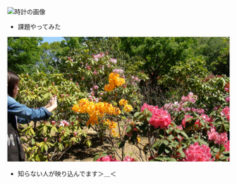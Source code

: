 ![時計の画像](http://php-fan.org/wp-content/uploads/2012/09/countupdown-300x196.jpg)  
* 課題やってみた


![花の写真](./DSC00011.JPG)
* 知らない人が映り込んでます＞＿＜
